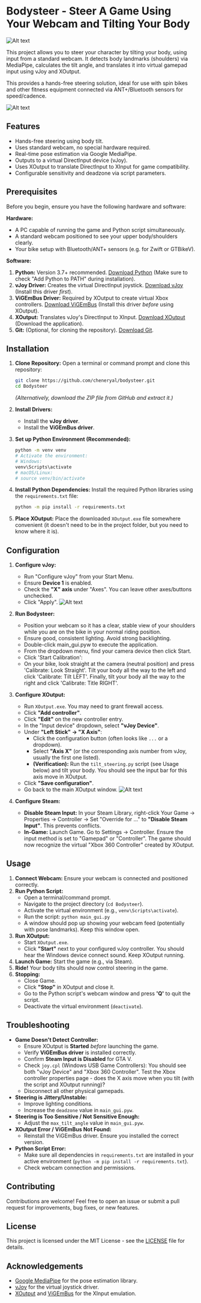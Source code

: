 # Bodysteer - Steer A Game Using Your Webcam and Tilting Your Body

![Alt text](icon.ico)

This project allows you to steer your character by tilting your body, using input from a standard webcam. It detects body landmarks (shoulders) via MediaPipe, calculates the tilt angle, and translates it into virtual gamepad input using vJoy and XOutput.

This provides a hands-free steering solution, ideal for use with spin bikes and other fitness equipment connected via ANT+/Bluetooth sensors for speed/cadence.

![Alt text](images/ui.png)

## Features

*   Hands-free steering using body tilt.
*   Uses standard webcam, no special hardware required.
*   Real-time pose estimation via Google MediaPipe.
*   Outputs to a virtual DirectInput device (vJoy).
*   Uses XOutput to translate DirectInput to XInput for game compatibility.
*   Configurable sensitivity and deadzone via script parameters.

## Prerequisites

Before you begin, ensure you have the following hardware and software:

**Hardware:**

*   A PC capable of running the game and Python script simultaneously.
*   A standard webcam positioned to see your upper body/shoulders clearly.
*   Your bike setup with Bluetooth/ANT+ sensors (e.g. for Zwift or GTBikeV).

**Software:**

1.  **Python:** Version 3.7+ recommended. [Download Python](https://www.python.org/downloads/) (Make sure to check "Add Python to PATH" during installation).
2.  **vJoy Driver:** Creates the virtual DirectInput joystick. [Download vJoy](https://github.com/jshafer817/vJoy/releases) (Install this driver *first*).
3.  **ViGEmBus Driver:** Required by XOutput to create virtual Xbox controllers. [Download ViGEmBus](https://github.com/ViGEm/ViGEmBus/releases) (Install this driver *before* using XOutput).
4.  **XOutput:** Translates vJoy's DirectInput to XInput. [Download XOutput](https://github.com/csutorasa/XOutput/releases) (Download the application).
5.  **Git:** (Optional, for cloning the repository). [Download Git](https://git-scm.com/downloads/).

## Installation

1.  **Clone Repository:**
    Open a terminal or command prompt and clone this repository:
    ```bash
    git clone https://github.com/cheneryal/bodysteer.git
    cd Bodysteer
    ```
    *(Alternatively, download the ZIP file from GitHub and extract it.)*

2.  **Install Drivers:**
    *   Install the **vJoy driver**.
    *   Install the **ViGEmBus driver**.

3.  **Set up Python Environment (Recommended):**
   
    ```bash
    python -m venv venv
    # Activate the environment:
    # Windows:
    venv\Scripts\activate
    # macOS/Linux:
    # source venv/bin/activate
    ```

4.  **Install Python Dependencies:**
    Install the required Python libraries using the `requirements.txt` file:
    ```bash
    python -m pip install -r requirements.txt
    ```

5.  **Place XOutput:**
    Place the downloaded `XOutput.exe` file somewhere convenient (it doesn't need to be in the project folder, but you need to know where it is).

## Configuration

1.  **Configure vJoy:**
    *   Run "Configure vJoy" from your Start Menu.
    *   Ensure **Device 1** is enabled.
    *   Check the **"X" axis** under "Axes". You can leave other axes/buttons unchecked.
    *   Click "Apply".
![Alt text](images/vjoy.png)

2.  **Run Bodysteer:**
    *   Position your webcam so it has a clear, stable view of your shoulders while you are on the bike in your normal riding position.
    *   Ensure good, consistent lighting. Avoid strong backlighting.
    *   Double-click main_gui.pyw to execute the application.
    *   From the dropdown menu, find your camera device then click Start.
    *   Click 'Start Calibration':
    *   On your bike, look straight at the camera (neutral position) and press 'Calibrate: Look Straight'. Tilt your body all the way to the left and click 'Calibrate: Tilt LEFT'. Finally, tilt your body all the way to the right and click 'Calibrate: Title RIGHT'.

3.  **Configure XOutput:**
    *   Run `XOutput.exe`. You may need to grant firewall access.
    *   Click **"Add controller"**.
    *   Click **"Edit"** on the new controller entry.
    *   In the "Input device" dropdown, select **"vJoy Device"**.
    *   Under **"Left Stick" -> "X Axis"**:
        *   Click the configuration button (often looks like `...` or a dropdown).
        *   Select **"Axis X"** (or the corresponding axis number from vJoy, usually the first one listed).
        *   **(Verification):** Run the `tilt_steering.py` script (see Usage below) and tilt your body. You should see the input bar for this axis move in XOutput.
    *   Click **"Save configuration"**.
    *   Go back to the main XOutput window.
![Alt text](images/xoutput.png)

4.  **Configure Steam:**
    *   **Disable Steam Input:** In your Steam Library, right-click Your Game -> Properties -> Controller -> Set "Override for ..." to **"Disable Steam Input"**. This prevents conflicts.
    *   **In-Game:** Launch Game. Go to Settings -> Controller. Ensure the input method is set to "Gamepad" or "Controller". The game should now recognize the virtual "Xbox 360 Controller" created by XOutput.

## Usage

1.  **Connect Webcam:** Ensure your webcam is connected and positioned correctly.
2.  **Run Python Script:**
    *   Open a terminal/command prompt.
    *   Navigate to the project directory (`cd Bodysteer`).
    *   Activate the virtual environment (e.g., `venv\Scripts\activate`).
    *   Run the script: `python main_gui.py`
    *   A window should pop up showing your webcam feed (potentially with pose landmarks). Keep this window open.
3.  **Run XOutput:**
    *   Start `XOutput.exe`.
    *   Click **"Start"** next to your configured vJoy controller. You should hear the Windows device connect sound. Keep XOutput running.
4.  **Launch Game:** Start the game (e.g., via Steam).
5.  **Ride!** Your body tilts should now control steering in the game.
6.  **Stopping:**
    *   Close Game.
    *   Click **"Stop"** in XOutput and close it.
    *   Go to the Python script's webcam window and press **'Q'** to quit the script.
    *   Deactivate the virtual environment (`deactivate`).

## Troubleshooting

*   **Game Doesn't Detect Controller:**
    *   Ensure XOutput is **Started** *before* launching the game.
    *   Verify **ViGEmBus driver** is installed correctly.
    *   Confirm **Steam Input is Disabled** for GTA V.
    *   Check `joy.cpl` (Windows USB Game Controllers): You should see both "vJoy Device" and "Xbox 360 Controller". Test the Xbox controller properties page - does the X axis move when you tilt (with the script and XOutput running)?
    *   Disconnect all other physical gamepads.
*   **Steering is Jittery/Unstable:**
    *   Improve lighting conditions.
    *   Increase the `deadzone` value in `main_gui.pyw`.
*   **Steering is Too Sensitive / Not Sensitive Enough:**
    *   Adjust the `max_tilt_angle` value in `main_gui.pyw`.
*   **XOutput Error / ViGEmBus Not Found:**
    *   Reinstall the ViGEmBus driver. Ensure you installed the correct version.
*   **Python Script Error:**
    *   Make sure all dependencies in `requirements.txt` are installed in your active environment (`python -m pip install -r requirements.txt`).
    *   Check webcam connection and permissions.

## Contributing

Contributions are welcome! Feel free to open an issue or submit a pull request for improvements, bug fixes, or new features.

## License

This project is licensed under the MIT License - see the [LICENSE](LICENSE) file for details.

## Acknowledgements

*   [Google MediaPipe](https://developers.google.com/mediapipe) for the pose estimation library.
*   [vJoy](http://vjoystick.sourceforge.net/) for the virtual joystick driver.
*   [XOutput](https://github.com/csutorasa/XOutput) and [ViGEmBus](https://github.com/ViGEm/ViGEmBus) for the XInput emulation.
